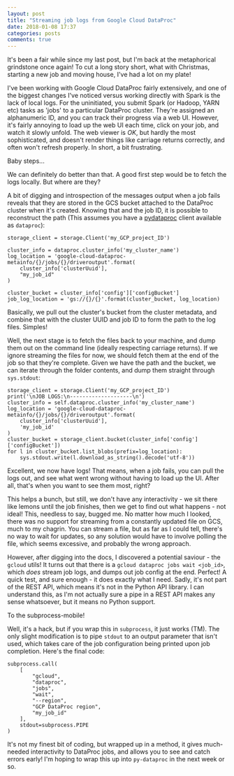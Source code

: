 ```yaml
---
layout: post
title: "Streaming job logs from Google Cloud DataProc"
date: 2018-01-08 17:37
categories: posts
comments: true
---
```


It's been a fair while since my last post, but I'm back at the metaphorical grindstone once again! To cut a long story short, what with Christmas, starting a new job and moving house, I've had a lot on my plate!

I've been working with Google Cloud DataProc fairly extensively, and one of the biggest changes I've noticed versus working directly with Spark is the lack of local logs. For the uninitiated, you submit Spark (or Hadoop, YARN etc) tasks as 'jobs' to a particular DataProc cluster. They're assigned an alphanumeric ID, and you can track their progress via a web UI. However, it's fairly annoying to load up the web UI each time, click on your job, and watch it slowly unfold. The web viewer is _OK_, but hardly the most sophisticated, and doesn't render things like carriage returns correctly, and often won't refresh properly. In short, a bit frustrating.

Baby steps...

We can definitely do better than that. A good first step would be to fetch the logs locally. But where are they?

A bit of digging and introspection of the messages output when a job fails reveals that they are stored in the GCS bucket attached to the DataProc cluster when it's created. Knowing that and the job ID, it is possible to reconstruct the path (This assumes you have a [pydataproc](https://github.com/oli-hall/py-dataproc) client available as `dataproc`):

```
storage_client = storage.Client('my_GCP_project_ID')

cluster_info = dataproc.cluster_info('my_cluster_name')
log_location = 'google-cloud-dataproc-metainfo/{}/jobs/{}/driveroutput'.format(
    cluster_info['clusterUuid'],
    "my_job_id"
)

cluster_bucket = cluster_info['config']['configBucket']
job_log_location = 'gs://{}/{}'.format(cluster_bucket, log_location)
```

Basically, we pull out the cluster's bucket from the cluster metadata, and combine that with the cluster UUID and job ID to form the path to the log files. Simples!

Well, the next stage is to fetch the files back to your machine, and dump them out on the command line (ideally respecting carriage returns). If we ignore streaming the files for now, we should fetch them at the end of the job so that they're complete. Given we have the path and the bucket, we can iterate through the folder contents, and dump them straight through `sys.stdout`:

```
storage_client = storage.Client('my_GCP_project_ID')
print('\nJOB LOGS:\n--------------------\n')
cluster_info = self.dataproc.cluster_info('my_cluster_name')
log_location = 'google-cloud-dataproc-metainfo/{}/jobs/{}/driveroutput'.format(
    cluster_info['clusterUuid'],
    'my_job_id'
)
cluster_bucket = storage_client.bucket(cluster_info['config']['configBucket'])
for l in cluster_bucket.list_blobs(prefix=log_location):
    sys.stdout.write(l.download_as_string().decode('utf-8'))
```

Excellent, we now have logs! That means, when a job fails, you can pull the logs out, and see what went wrong without having to load up the UI. After all, that's when you want to see them most, right?

This helps a bunch, but still, we don't have any interactivity - we sit there like lemons until the job finishes, then we get to find out what happens - not ideal! This, needless to say, bugged me. No matter how much I looked, there was no support for streaming from a constantly updated file on GCS, much to my chagrin. You can stream a file, but as far as I could tell, there's no way to wait for updates, so any solution would have to involve polling the file, which seems excessive, and probably the wrong approach.

However, after digging into the docs, I discovered a potential saviour - the `gcloud` utils! It turns out that there is a `gcloud dataproc jobs wait <job_id>`, which _does_ stream job logs, and dumps out job config at the end. Perfect! A quick test, and sure enough - it does exactly what I need. Sadly, it's not part of the REST API, which means it's not in the Python API library. I can understand this, as I'm not actually sure a pipe in a REST API makes any sense whatsoever, but it means no Python support.

To the subprocess-mobile!

Well, it's a hack, but if you wrap this in `subprocess`, it just works (TM). The only slight modification is to pipe `stdout` to an output parameter that isn't used, which takes care of the job configuration being printed upon job completion. Here's the final code:

```
subprocess.call(
    [
        "gcloud",
        "dataproc",
        "jobs", 
        "wait",
        "--region",
        "GCP DataProc region",
        "my_job_id"
    ],
    stdout=subprocess.PIPE
)
```

It's not my finest bit of coding, but wrapped up in a method, it gives much-needed interactivity to DataProc jobs, and allows you to see and catch errors early! I'm hoping to wrap this up into `py-dataproc` in the next week or so.
